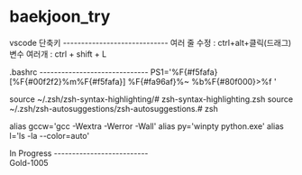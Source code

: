 # baekjoon_try
vscode 단축키 -----------------------------
여러 줄 수정 : ctrl+alt+클릭(드래그) 
변수 여러개 : ctrl + shift + L

.bashrc ------------------------------
PS1='%F{#f5fafa}[%F{#00f2f2}%m%F{#f5fafa}] %F{#fa96af}%~
%b%F{#80f000}>%f '

source ~/.zsh/zsh-syntax-highlighting/# zsh-syntax-highlighting.zsh
source ~/.zsh/zsh-autosuggestions/zsh-autosuggestions.# zsh

alias gccw='gcc -Wextra -Werror -Wall'
alias py='winpty python.exe'
alias l='ls -la --color=auto'


In Progress --------------------------\
Gold-1005
